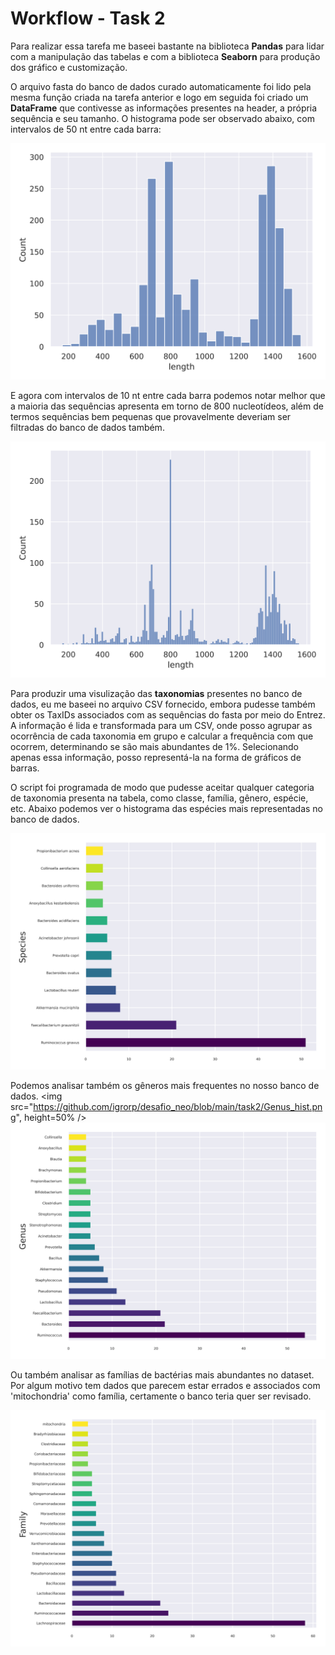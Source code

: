 # Workflow - Task 2

Para realizar essa tarefa me baseei bastante na biblioteca **Pandas** para lidar com a manipulação das tabelas e com a biblioteca **Seaborn** para produção dos gráfico e customização.

O arquivo fasta do banco de dados curado automaticamente foi lido pela mesma função criada na tarefa anterior e logo em seguida foi criado um **DataFrame** que contivesse as informações presentes na header, a própria sequência e seu tamanho. O histograma pode ser observado abaixo, com intervalos de 50 nt entre cada barra:

![enter image description here](https://github.com/igrorp/desafio_neo/blob/main/task2/hist.png)

E agora com intervalos de 10 nt entre cada barra podemos notar melhor que a maioria das sequências apresenta em torno de 800 nucleotídeos, além de termos sequências bem pequenas que provavelmente deveriam ser filtradas do banco de dados também.

![enter image description here](https://github.com/igrorp/desafio_neo/blob/main/task2/hist_10.png)

Para produzir uma visulização das **taxonomias** presentes no banco de dados, eu me baseei no arquivo CSV fornecido, embora pudesse também obter os TaxIDs associados com as sequências do fasta por meio do Entrez. A informação é lida e transformada para um CSV, onde posso agrupar as ocorrência de cada taxonomia em grupo e calcular a frequência com que ocorrem, determinando se são mais abundantes de 1%. Selecionando apenas essa informação, posso representá-la na forma de gráficos de barras.

O script foi programada de modo que pudesse aceitar qualquer categoria de taxonomia presenta na tabela, como classe, família, gênero, espécie, etc. Abaixo podemos ver o histograma das espécies mais representadas no banco de dados.

![enter image description here](https://github.com/igrorp/desafio_neo/blob/main/task2/Species_hist.png)

Podemos analisar também os gêneros mais frequentes no nosso banco de dados.
<img src="https://github.com/igrorp/desafio_neo/blob/main/task2/Genus_hist.png", height=50% />
![enter image description here](https://github.com/igrorp/desafio_neo/blob/main/task2/Genus_hist.png)

Ou também analisar as famílias de bactérias mais abundantes no dataset. Por algum motivo tem dados que parecem estar errados e associados com 'mitochondria' como família, certamente o banco teria quer ser revisado.

![enter image description here](https://github.com/igrorp/desafio_neo/blob/main/task2/Family_hist.png)
<!--stackedit_data:
eyJoaXN0b3J5IjpbLTE3OTM5NDk2NjhdfQ==
-->